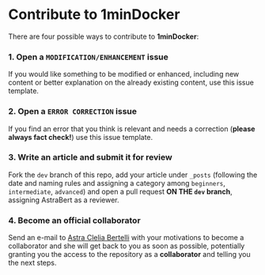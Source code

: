 # Contribute to 1minDocker

There are four possible ways to contribute to **1minDocker**:

### 1. Open a `MODIFICATION/ENHANCEMENT` issue

If you would like something to be modified or enhanced, including new content or better explanation on the already existing content, use this issue template.

### 2. Open a `ERROR CORRECTION` issue

If you find an error that you think is relevant and needs a correction (**please always fact check!**) use this issue template.

### 3. Write an article and submit it for review

Fork the `dev` branch of this repo, add your article under `_posts` (following the date and naming rules and assigning a category among `beginners`, `intermediate`, `advanced`) and open a pull request **ON THE `dev` branch**, assigning AstraBert as a reviewer.


### 4. Become an official collaborator

Send an e-mail to [Astra Clelia Bertelli](mailto:astra.bertelli01@universitadipavia.it) with your motivations to become a collaborator and she will get back to you as soon as possible, potentially granting you the access to the repository as a **collaborator** and telling you the next steps.